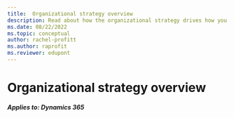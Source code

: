 ```yaml
---
title:  Organizational strategy overview
description: Read about how the organizational strategy drives how you can configure and deploy Dynamics 365.
ms.date: 08/22/2022
ms.topic: conceptual
author: rachel-profitt
ms.author: raprofit
ms.reviewer: edupont 
---
```


# Organizational strategy overview

***Applies to: Dynamics 365***
<!--
Lorem ipsum dolor sit amet, consectetur adipiscing elit. Etiam sagittis elementum ullamcorper. Mauris nec varius justo. Vivamus ante sapien, semper sed enim ut, pulvinar sollicitudin ex. Nulla dictum est libero, at faucibus massa dictum at. Duis ac ultrices ante. Sed dapibus nulla eu sollicitudin porttitor. Cras malesuada, sapien vitae eleifend varius, tellus arcu gravida est, vitae egestas lorem sapien vel felis.-->
